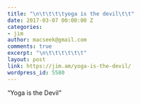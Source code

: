 ```yaml
---
title: "\n\t\t\t\tyoga is the devil\t\t"
date: 2017-03-07 00:00:00 Z
categories:
- jim
author: macseek@gmail.com
comments: true
excerpt: "\n\t\t\t\t\t\t"
layout: post
link: https://jim.am/yoga-is-the-devil/
wordpress_id: 5580
---
```


“Yoga is the Devil”


		
